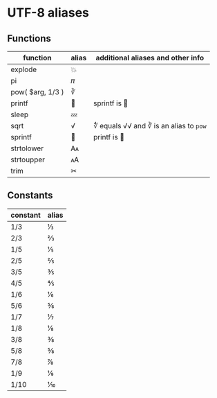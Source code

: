# UTF-8 aliases

## Functions

function | alias | additional aliases and other info
--- | --- | ---
explode | 💥 |
pi | 𝜋 |
pow( $arg, 1/3 ) | ∛ |
printf | 💬 | sprintf is 💭
sleep | 💤 |
sqrt | √ | ∜ equals √√ and ∛ is an alias to `pow`
sprintf | 💭 | printf is 💬
strtolower | 🗛 |
strtoupper | 🗚 |
trim | ✂ |

## Constants

constant | alias
--- | ---
1/3 | ⅓
2/3 | ⅔
1/5 | ⅕
2/5 | ⅖
3/5 | ⅗
4/5 | ⅘
1/6 | ⅙
5/6 | ⅚
1/7 | ⅐
1/8 | ⅛
3/8 | ⅜
5/8 | ⅝
7/8 | ⅞
1/9 | ⅑
1/10 | ⅒
